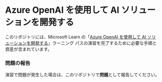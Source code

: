 # Azure OpenAI を使用して AI ソリューションを開発する

このリポジトリには、Microsoft Learn の「[Azure OpenAI を使用して AI ソリューションを開発する](https://learn.microsoft.com/training/paths/develop-ai-solutions-azure-openai/)」ラーニング パスの演習を完了するために必要な手順と資産が含まれています。

### 問題の報告

演習で問題が発生した場合は、このリポジトリで**問題**として報告してください。
